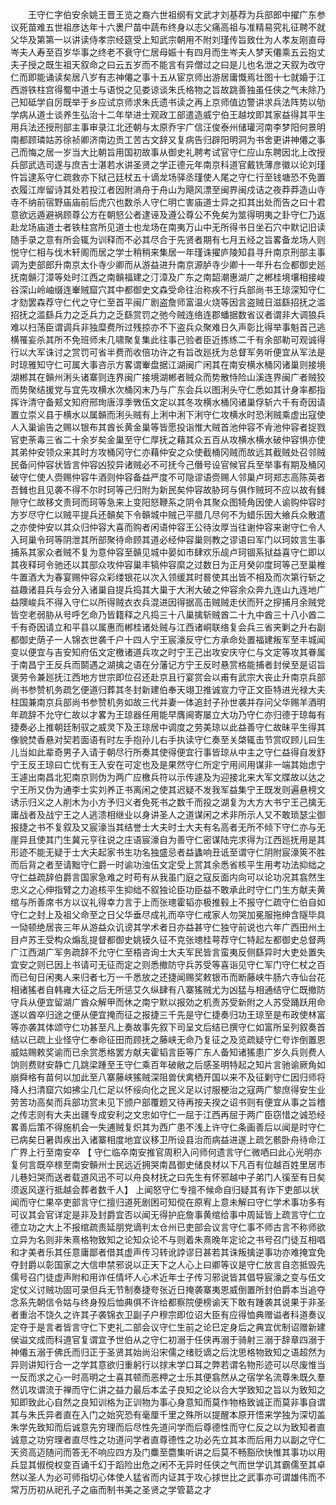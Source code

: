 <!-- { "loadSidebar": true } -->
　　王守仁字伯安余姚王晋王览之裔六世祖纲有文武才刘基荐为兵部郎中擢广东参议死苗难五世祖彦达年十六褁尸苗中蔬布终身以志父痛高祖与准精易究礼征聘不就父华及第第一以讲读侍孝宗经筵受上知武宗朝用不附刘瑾传旨致仕为人孝友刚直母岑夫人寿至百岁华事之终老不衰守仁居母娠十有四月而生岑夫人梦天僊乘五云抱丈夫子授之既生祖天叙命之曰云五岁而不能言有异僧过之曰是儿也名泄之天叙为改守仁而即能诵读矣居八岁有志神僊之事十五从宦京师出游居庸慨焉壮图十七就婚于江西游铁柱宫得蜀中道士与语悦之见娄谅谈朱氏格物之旨故跳善独虽任侠之气未除乃己知砥学自厉既举于乡应试京师求朱氏遗书读之再上京师值边警讲求兵法阵势以劬学病从道士谈养生弘治十二年举进士观政工部遣造威宁伯王越坟即其家益得其平生用兵法还授刑部主事审录江北还朝与太原乔宇广信汪俊泰州储瓘河南李梦阳何景明南都顾璘姑苏徐祯卿济南边贡工苦古文辞又复病告归辟阳明洞为书舍更讲神僊之事己而悔之居一岁当大比朝旨用国初故事从御史礼聘考试官守仁应山东聘因北上改授兵部武选司遂与庶吉士湛若水讲圣贤之学正德元年南京科道官戴铣薄彦徽以论刘瑾忤旨逮系守仁疏救亦下狱己廷杖五十谪龙场驿丞瑾使人尾之守仁行至钱塘恐不免置衣履江岸留诗其处若投江者因附滳舟于舟山为飓风漂至闽界闽戍诘之夜莽莽造山寺寺不纳前宿野庙庙前后虎穴也数杀人守仁明亡害庙道士异之扣其出处而告之曰十君意欲远遁避祸顾尊公方在朝怒公者逮诬及遵公尊公不免矣为筮得明夷之卦守仁乃返赴龙场庙道士者铁柱宫所见道士也龙场在南夷万山中无所得书日坐石穴中默记旧读随手录之意有所会辄为训释而不必其尽合于先贤者期有七月五经之旨畧备龙场人则悦守仁相与伐木轩阁而居之学士稍稍来集居一年瑾诛擢庐陵知县寻升南京刑部主事调为吏部郎升南京太仆寺少卿而从游益进升南京源胪寺少卿十一年升右佥都御史廵抚南贑汀漳等处时江西之南贑福建之汀漳及广东之南韶潮惠湖广之郴桂境壤相接峻谷深山岭岫缀连輋贼窟穴其中都御史文森受命往治称疾不行兵部尚书王琼深知守仁才劾罢森荐守仁代之守仁至首平闽广剧盗詹师富温火烧等因言盗贼日滋繇招抚之滥招抚之滥繇兵力之乏兵力之乏繇赏罚之弛今贼连络连郡蟠据数省议者谓非大调狼兵难以扫荡臣谓调兵非独糜费所过残掠亦不下盗兵众聚难日久声彰比得举事魁首己逃横罹妄杀其所不免班师未几啸聚复集此往事己验者臣近拣练二千有余部勒可观诚得行以大军诛讨之赏罚可省半费而收倍功许之有旨改廵抚为总督军务听便宜从军法是时琼雅知守仁可属大事咨示方畧谓輋盘据江湖闽广闲其在南安横水桶冈诸巢则接境湖郴其在贑州浰头诸寨则连界闽广接境湖郴者贼众而势散恃险山溪连界闽广者贼狡而势聚结援党与宜先攻横水次桶冈末乃与广东会兵以图浰头守仁悉如其计身率都指挥许清守备郏文知府邢珣唐淳季斆伍文定以其冬攻横水桶冈诸巢俘斩六千有奇因请置立崇义县于横水以属贑而浰头贼有上浰中浰下浰守仁攻横水时恐浰贼乘虚出寇使人入巢谕告之赐以银布其酋长黄金巢等皆愿投诣惟大贼首池仲容不肻池仲容者捉戮官吏荼毒三省二十余岁矣金巢至守仁厚抚之藉其众五百从攻横水横水破仲容惧亦使其弟仲安领众来其时方攻桶冈守仁亦藉仲安之众使截桶冈贼而故远其截贼处召邻贼民备问仲容状皆言仲容凶狡异诸贼必不可抚今己僭号设官候官兵至举事有期及桶冈破守仁使人赍赐仲容牛酒则仲容备益严度不可隐谬语赍赐人邻巢卢珂郑志高陈英者吾雠也且见袭不得不尔时珂等己归附为新民矣仲容故胁珂与俱作贼珂不应以故有雠隙守仁故移文责珂而珂等急来上变阳怒鞭系之阴令其聚众图犄角因使人谕购仲容时方岁尽守仁以贼平提兵还贑矣下令贑城中贼己平腊几尽何不为蜡乐因大飨兵众散遣之亦使仲安以其众归仲容大喜而购者闲语仲容王公待汝厚当往谢仲容来谢守仁令人入珂巢令珂等阴泄其所部聚待命顾其道必经仲容巢则教之谬语曰军门以珂奻言生事捕系其家众者贼不复为意仲容至贑见城中晏如市肆欢乐觇卢珂锢系狱益喜守仁即以其夜释珂令驰还以其部众攻仲容巢丰犒仲容縻之过数日为正月癸卯度珂等己至巢椎牛置酒大为春宴赐仲容众彩缕银花以次入领缓其时晷使其出皆不相及而次第行斩之益趣诸县兵与会分入诸巢自提兵捣其大巢于大浰大破之仲容余众奔九连山九连地广益隩峻兵不得入守仁以所得贼衣衣兵混进因得据高击贼贼走伏而歼之摉捕月余贼党皆空老弱胁从号呼乞命乃皆籍释之凡捣三十八巢擒斩贼酋二十九中酋三十八小酋二千有奇因请立和平县以属惠而郴桂诸处贼与江西诸峒联络复会兵三省夹剿之升右副都御史荫子一人锦衣世袭千户十四人宁王宸濠反守仁方承命处置福建叛军至丰城闻变以便宜与吉安知府伍文定檄诸道兵攻之时宁王己出攻安庆守仁与文定等攻其眷属于南昌宁王反兵而鬬遇之湖擒之语在分藩记方宁王反时悬赏格能捕者封侯至是诏旨褒劳令兼廵抚江西地方世宗即位召还赴京且行宴赏会以甫有武宗大丧止升南京兵部尚书参赞机务疏乞便道归葬其冬封新建伯奉天翊卫推诚宣力守正文臣特进光禄大夫柱国兼南京兵部尚书参赞机务如故三代并妻一体追封子孙世袭并存问父华赐羊酒明年疏辞不允守仁故以才畧为王琼器任用能早膺阃寄屡立大功乃守仁亦归德于琼每有捷奏必上推朝廷制驭之威灵下及王琼居中调度之劳美琼以此益善守仁故昧平生得其像貌焚香悬对契若面语有时左手抱孙儿右手执读守仁奏至关棨辄击节赏叹顾儿曰生儿当如此辈奇男子入请于朝尽行所奏其使得便宜行事皆琼从中主之守仁益得自发舒宁王反王琼曰亡忧有王入安在可定也及是果然守仁所定宁用间用谋非一端其始虑宁王遽出南昌北犯南京则伪为两广应檄兵符以示传遽及为迎接北来大军文牒故以达之宁王所又伪为通李士实刘养正书离闲之使其迟疑不发我军益集宁王既发则遍悬榜文诱示归义之人削木为小方予归义者免死书之数千而投之湖复为大方大书宁王己擒无庸战者及战宁王之人逃溃相继业以身讲圣人之道谋闲之术非所示人又不敢琐瑟尘御报捷之书不复叙及又宸濠当其结誉士大夫时士大夫有名高者无所不倾下守仁亦与无崖异且使其门生冀元亨往说之庄语宸濠自为善守仁密谋陆完求得为江西廵抚用是其形迹不能无疑于士大夫起家书生功名独盛忌者益蠭响丑诋至谓守仁阴附宸濠筴不胜而后背之者至请黜守仁爵一时谕功浊伍文定受上赏其余悉省核平生用考功法抑绌之守仁益疏辞伯爵言国家急难之时苟有从我虽门庭之寇反面内向可以论功况其翕然生忠义之心伸指臂之力追核平生抑绌不叙独论臣功臣益不敢承此时守仁门生方献夫黄绾与所善席书方以议礼得幸力言于上而张璁霍韬亦极推毂上不报守仁疏守仁伯自如守仁之封上及祖父命至之日父华垂尽成礼而卒守仁戒家人勿哭加冕服拖绅含隧毕具一恸顿绝居丧三年从游益众讥谤其学术者日亦益甚守仁独守前说也六年广西田州土目卢苏王受构众煽乱提督都御史姚镆久征不克张璁桂萼荐守仁特起左都御史总督两广江西湖广军务疏辞不允守仁至梧咨询士大夫军民皆言蛮夷反侧繇异时大吏处置失宜安之则已因上书请可无征而定之则悉撤防守兵苏受等喜诣见守仁军门守仁杖之百而已旬日闲夷人来归者七万一千悉放之还捷闻赐奖敕银币而断藤峡牛肠六寺仙台花相诸猺者自韩雍大征之后无所惩艾久纵肆有八寨猺贼尤为凶猛与相通结守仁既撤防守兵从便宜留湖广酋众解甲而休之南宁默以报効之机责苏受新附之人苏受踊跃用命遂以酋卒归途之便从便宜掩而征之报捷三千先是守仁捷奏归功王琼至是布政使林富等亦袭其体颂守仁功甚至凡上奏故事先叙下司呈文后结已撰守仁如富所呈列叙奏首结以已疏上业怪守仁奉命征田而顾抚之藤峡无命乃复征之及览疏疑守仁夸诈倒置恩威姑赐敕奖谕而已余赏悉格罢方献夫霍韬言臣等广东人备知诸猺患广岁久兵则费人饷则费财安静亡几跳梁踵至王守仁乘百年破敝之后感圣明特起之知片言驰谕厥角如崩舜格有苗何以加此至八寨藤峡猺贼深阻兽伏禽栖开国以来不及征剿守仁因归师将降人扫清窟穴如拂尘几仁足以怀绥向化之民义足以讨服梗治之寇两广黎庶得安生业劳苦功高矣而兵部功赏未见下颁户部覆题又待再按夫揆之诏书则有便宜从事之旨稽之传志则有大夫出疆专成安利之文忠如守仁一屈于江西再屈于两广臣窃惜之诚恐经畧善后策不得施机会一失逋贼复炽其为西广患不浅上许守仁条画善后以闻是时守仁已病矣日暑舆疾出入诸寨相度地宜议移卫所设县治而病益进遂上疏乞骸卧舟待命江广界上行至南安卒 【 守仁临卒南安推官周积入问师何遗言守仁微哂曰此心光明亦复何言既卒榇至南安贑州士民远近拥哭南昌御史储良材以下凡百有位越百姓里居市儿巷妇哭而送者载道风迅不可以舟良材抚之曰先生有怀邪越中子弟门人徯至有日矣须返风遂行抵越会葬者数千人】 上闻怒守仁专擅不候命自归疑其有诈下吏部以状闻而守仁果卒吏部言守仁擅归道死剧困可知傥在原宥上意未解曰守仁学术事功多有可议其会官详定是非及封爵宜否以闻无得护庇詹事黄绾给事中周延皆上疏言守仁立德立功之大上不报绾疏责延朋党谪判太仓州已吏部会议言守仁事不师古言不称师欲立异为名则非朱熹格物致知之论知众论不与则着朱熹晚年定论之书号召门徒互相唱和才美者乐其任意庸鄙者借其虚声传习转讹誖谬日甚若其诛叛擒逆事功亦难掩宜免夺封爵以彰国家之大信申禁邪说以正天下之人心上曰卿等议是守仁放言自恣抵毁先儒号召门徒虚声附和用诈任情坏人心术近年士子传习邪说皆其倡导宸濠之变与伍文定仗义讨贼功固可录但兵无节制奏捷夸张近日掩袭寨夷恩威倒置所封伯爵本当追夺念系先朝信令姑与终身殁后恤典俱不许给都察院便榜谕天下敢有踵袭其说果于非圣者重治不饶久之许其子袭锦衣卫副子户穆宗即位诏大臣有应得恤典赠谥者科道奏议定夺于是言者皆言守仁下吏礼二部会议守仁生前之论巳定身后之典宜优制诏赠新建侯谥文成而科道官复谓宜予世伯从之守仁初溺于任侠再溺于骑射三溺于辞章四溺于神僊五溺于佛氏而归正于圣贤其始尚沿宋儒之绪贬谪之后沈思格物致知之语超然为异则讲知行合一之学其意欲归重躬行以捄末学口耳之弊若谓名物形迹可以尽废惟当一反而求之心一时高明之士喜其顿而恶柙之士乐其便翕然从之宿学名流尊朱既久羣然讥攻谓流于禅而守仁讲之益力最后本孟子良知之论以合大学致知之旨以为致知之知即致此心自然之良知训格为正训物为事心身意知而莫作物格致诚正而莫非事自谓其与朱氏异者直在入门之始究恐有毫厘千里之殊所以提醒本原开悟来学独为深切盖朱学先致知而后诚意先穷理而后尽性先道问学而后尊德性而守仁反之以为致知者直诚意之功穷理者直尽性之功道问学者直尊德性之功必先立其本而后用力以副之守仁天资高迈随问而答无不响应四方及门麋至麕集听讲之后莫不畅豁欣快惟其事功以用兵显其俶傥权变百诵千幻于蹈险出危之闲不无异时任侠之气而世学讥其霸儒至其卓然以圣人为必可师指切心体使人猛省而内证其于攻心捄世比之武事亦可谓雄伟而不常万历初从祀孔子之庙而制书美之圣贤之学管葛之才 
